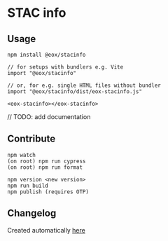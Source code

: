 # STAC info

## Usage

```
npm install @eox/stacinfo
```

```
// for setups with bundlers e.g. Vite
import "@eox/stacinfo"

// or, for e.g. single HTML files without bundler
import "@eox/stacinfo/dist/eox-stacinfo.js"

<eox-stacinfo></eox-stacinfo>
```

// TODO: add documentation

## Contribute

```
npm watch
(on root) npm run cypress
(on root) npm run format

npm version <new version>
npm run build
npm publish (requires OTP)
```

## Changelog

Created automatically [here](./CHANGELOG.md)
